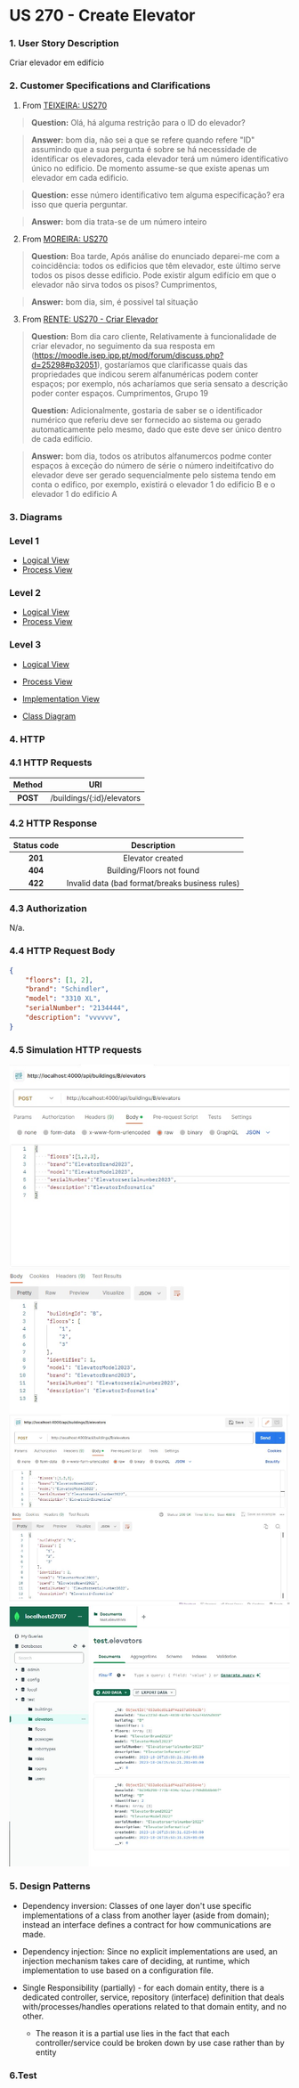 # US 270 - Create Elevator

### 1. User Story Description
Criar elevador em edifício

### 2. Customer Specifications and Clarifications
1. From [TEIXEIRA: US270](https://moodle.isep.ipp.pt/mod/forum/discuss.php?d=25267#p31994)

> **Question:** Olá, há alguma restrição para o ID do elevador?

> **Answer:** bom dia, não sei a que se refere quando refere "ID"
assumindo que a sua pergunta é sobre se há necessidade de identificar os elevadores, cada elevador terá um número identificativo único no edificio. De momento assume-se que existe apenas um elevador em cada edificio.

> **Question:** esse número identificativo tem alguma especificação? era isso que queria perguntar.

> **Answer:** bom dia trata-se de um número inteiro

2. From [MOREIRA: US270](https://moodle.isep.ipp.pt/mod/forum/discuss.php?d=25336#p32096)

> **Question:** Boa tarde,
Após análise do enunciado deparei-me com a coincidência: todos os edificios que têm elevador, este último serve todos os pisos desse edificio. Pode existir algum edifício em que o elevador não sirva todos os pisos?
Cumprimentos,

> **Answer:** bom dia, sim, é possivel tal situação

3. From [RENTE: US270 - Criar Elevador](https://moodle.isep.ipp.pt/mod/forum/discuss.php?d=25353#p32114)

> **Question:**  Bom dia caro cliente, Relativamente à funcionalidade de criar elevador, no seguimento da sua resposta em (https://moodle.isep.ipp.pt/mod/forum/discuss.php?d=25298#p32051), gostaríamos que clarificasse quais das propriedades que indicou serem alfanuméricas podem conter espaços; por exemplo, nós acharíamos que seria sensato a descrição poder conter espaços.
Cumprimentos,
Grupo 19
>
> **Question:** Adicionalmente, gostaria de saber se o identificador numérico que referiu deve ser fornecido ao sistema ou gerado automaticamente pelo mesmo, dado que este deve ser único dentro de cada edifício.

> **Answer:** bom dia,  todos os atributos alfanumercos podme conter espaços à exceção do número de série
o número indeitifcativo do elevador deve ser gerado sequencialmente pelo sistema tendo em conta o edifico, por exemplo, existirá o elevador 1 do edificio B e o elevador 1 do edificio A



### 3. Diagrams
### Level 1
- [Logical View](../general-purpose/level1/logical-view.svg)
- [Process View](./level1/process-view.svg)

### Level 2
- [Logical View](../general-purpose/level2/logical-view.svg)
- [Process View](./level2/process-view.svg)

### Level 3

- [Logical View](../general-purpose/level3/logical-view.svg)
- [Process View](./level3/process-view.svg)
- [Implementation View](../general-purpose/level3/implementation-view.svg)

- [Class Diagram](./class-diagram.svg)

### 4. HTTP

### 4.1 HTTP Requests

| Method    | URI                         |
|:---------:|:---------------------------:|
| **POST**  | /buildings/{:id}/elevators  |

### 4.2 HTTP Response
| Status code | Description                                     |
|:-----------:|:-----------------------------------------------:|
|   **201**   | Elevator created                                |
|   **404**   | Building/Floors not found                       |
|   **422**   | Invalid data (bad format/breaks business rules) |

### 4.3 Authorization

N/a.

### 4.4 HTTP Request Body

```json
{
    "floors": [1, 2],
    "brand": "Schindler",
    "model": "3310 XL",
    "serialNumber": "2134444",
    "description": "vvvvvv",
}
```

### 4.5 Simulation HTTP requests

![postman](README/postman_buildingB_elevator1.JPG)
![postman](README/postman_buildingB_elevator2.JPG)
![mongo](README/mongo_buildingB_elevator2.JPG)
<!-- TODO: further improve? -->

### 5. Design Patterns

- Dependency inversion: Classes of one layer don't use specific implementations of a class from another layer (aside from domain); instead an interface defines a contract for how communications are made.

- Dependency injection: Since no explicit implementations are used, an injection mechanism takes care of deciding, at runtime, which implementation to use based on a configuration file.

- Single Responsibility (partially) - for each domain entity, there is a dedicated controller, service, repository (interface) definition that deals with/processes/handles operations related to that domain entity, and no other.
    + The reason it is a partial use lies in the fact that each controller/service could be broken down by use case rather than by entity

### 6.Test

<!-- TODO -->

<!-- vim: set spelllang+=pt -->
